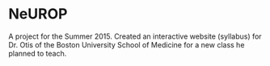 # NeUROP
A project for the Summer 2015. Created an interactive website (syllabus) for Dr. Otis of the Boston University School of Medicine for a new class he planned to teach.
